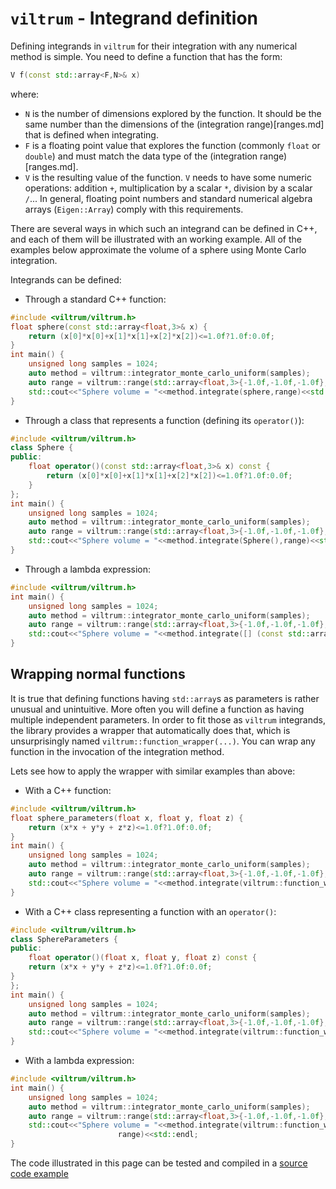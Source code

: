 # `viltrum` - Integrand definition

Defining integrands in `viltrum` for their integration with any numerical method is simple. You need to define a function that has the form:

```cpp
V f(const std::array<F,N>& x)
``` 
where:
- `N` is the number of dimensions explored by the function. It should be the same number than the dimensions of the (integration range)[ranges.md] that is defined when integrating.
- `F` is a floating point value that explores the function (commonly `float` or `double`) and must match the data type of the (integration range)[ranges.md].
- `V` is the resulting value of the function. `V` needs to have some numeric operations: addition `+`, multiplication by a scalar `*`, division by a scalar `/`... In general, floating point numbers and standard numerical algebra arrays (`Eigen::Array`) comply with this requirements.

There are several ways in which such an integrand can be defined in C++, and each of them will be illustrated with an working example. All of the examples below approximate the volume of a sphere using Monte Carlo integration.

Integrands can be defined: 
- Through a standard C++ function:

```cpp
#include <viltrum/viltrum.h>
float sphere(const std::array<float,3>& x) {
    return (x[0]*x[0]+x[1]*x[1]+x[2]*x[2])<=1.0f?1.0f:0.0f;
}
int main() {
    unsigned long samples = 1024;
    auto method = viltrum::integrator_monte_carlo_uniform(samples);
    auto range = viltrum::range(std::array<float,3>{-1.0f,-1.0f,-1.0f},std::array<float,3>{1.0f,1.0f,1.0f});
    std::cout<<"Sphere volume = "<<method.integrate(sphere,range)<<std::endl;
}
```

- Through a class that represents a function (defining its `operator()`):

```cpp
#include <viltrum/viltrum.h>
class Sphere {
public:
    float operator()(const std::array<float,3>& x) const {
        return (x[0]*x[0]+x[1]*x[1]+x[2]*x[2])<=1.0f?1.0f:0.0f;        
    }
};
int main() {
    unsigned long samples = 1024;
    auto method = viltrum::integrator_monte_carlo_uniform(samples);
    auto range = viltrum::range(std::array<float,3>{-1.0f,-1.0f,-1.0f},std::array<float,3>{1.0f,1.0f,1.0f});
    std::cout<<"Sphere volume = "<<method.integrate(Sphere(),range)<<std::endl;
}
```

- Through a lambda expression:

```cpp
#include <viltrum/viltrum.h>
int main() {
    unsigned long samples = 1024;
    auto method = viltrum::integrator_monte_carlo_uniform(samples);
    auto range = viltrum::range(std::array<float,3>{-1.0f,-1.0f,-1.0f},std::array<float,3>{1.0f,1.0f,1.0f});
    std::cout<<"Sphere volume = "<<method.integrate([] (const std::array<float,3>& x) { return (x[0]*x[0]+x[1]*x[1]+x[2]*x[2])<1.0f?1.0f:0.0f; },range)<<std::endl;
}
```

## Wrapping normal functions

It is true that defining functions having `std::array`s as parameters is rather unusual and unintuitive. More often you will define a function as having multiple independent parameters. In order to fit those as `viltrum` integrands, the library provides a wrapper that automatically does that, which is unsurprisingly named `viltrum::function_wrapper(...)`. You can wrap any function in the invocation of the integration method.

Lets see how to apply the wrapper with similar examples than above:

- With a C++ function:
```cpp
#include <viltrum/viltrum.h>
float sphere_parameters(float x, float y, float z) {
    return (x*x + y*y + z*z)<=1.0f?1.0f:0.0f;
}
int main() {
    unsigned long samples = 1024;
    auto method = viltrum::integrator_monte_carlo_uniform(samples);
    auto range = viltrum::range(std::array<float,3>{-1.0f,-1.0f,-1.0f},std::array<float,3>{1.0f,1.0f,1.0f});
    std::cout<<"Sphere volume = "<<method.integrate(viltrum::function_wrapper(sphere_parameters),range)<<std::endl;
}
```

- With a C++ class representing a function with an `operator()`:
```cpp
#include <viltrum/viltrum.h>
class SphereParameters {
public:
    float operator()(float x, float y, float z) const {
    return (x*x + y*y + z*z)<=1.0f?1.0f:0.0f;
}
};
int main() {
    unsigned long samples = 1024;
    auto method = viltrum::integrator_monte_carlo_uniform(samples);
    auto range = viltrum::range(std::array<float,3>{-1.0f,-1.0f,-1.0f},std::array<float,3>{1.0f,1.0f,1.0f});
    std::cout<<"Sphere volume = "<<method.integrate(viltrum::function_wrapper(SphereParameters()),range)<<std::endl;
}
```

- With a lambda expression:
```cpp
#include <viltrum/viltrum.h>
int main() {
    unsigned long samples = 1024;
    auto method = viltrum::integrator_monte_carlo_uniform(samples);
    auto range = viltrum::range(std::array<float,3>{-1.0f,-1.0f,-1.0f},std::array<float,3>{1.0f,1.0f,1.0f});
    std::cout<<"Sphere volume = "<<method.integrate(viltrum::function_wrapper([] (float x, float y, float z) { return (x*x + y*y + z*z)<=1.0f?1.0f:0.0f; }),
                        range)<<std::endl;
}
```

The code illustrated in this page can be tested and compiled in a [source code example](../main/doc/integrands.md)


